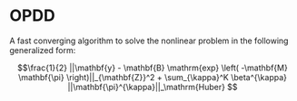 # OPDD
A fast converging algorithm to solve the nonlinear problem in the following generalized form:

$$\frac{1}{2} ||\mathbf{y} - \mathbf{B} \mathrm{exp} \left( -\mathbf{M} \mathbf{\pi} \right)||_{\mathbf{Z}}^2 + \sum_{\kappa}^K \beta^{\kappa} ||\mathbf{\pi}^{\kappa}||_\mathrm{Huber} $$
